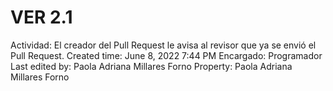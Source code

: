 # VER 2.1

Actividad: El creador del Pull Request le avisa al revisor que ya se envió el Pull Request.
Created time: June 8, 2022 7:44 PM
Encargado: Programador
Last edited by: Paola Adriana Millares Forno
Property: Paola Adriana Millares Forno